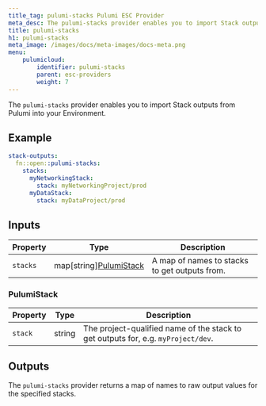 ```yaml
---
title_tag: pulumi-stacks Pulumi ESC Provider
meta_desc: The pulumi-stacks provider enables you to import Stack outputs from Pulumi into your Environment.
title: pulumi-stacks
h1: pulumi-stacks
meta_image: /images/docs/meta-images/docs-meta.png
menu:
    pulumicloud:
        identifier: pulumi-stacks
        parent: esc-providers
        weight: 7
---
```


The `pulumi-stacks` provider enables you to import Stack outputs from Pulumi into your Environment.

## Example

```yaml
stack-outputs:
  fn::open::pulumi-stacks:
    stacks:
      myNetworkingStack:
        stack: myNetworkingProject/prod
      myDataStack:
        stack: myDataProject/prod
```

## Inputs

| Property | Type                                   | Description                                   |
|----------|----------------------------------------|-----------------------------------------------|
| `stacks` | map[string][PulumiStack](#pulumistack) | A map of names to stacks to get outputs from. |

### PulumiStack

| Property | Type   | Description                                                                       |
|----------|--------|-----------------------------------------------------------------------------------|
| `stack`  | string | The project-qualified name of the stack to get outputs for, e.g. `myProject/dev`. |

## Outputs

The `pulumi-stacks` provider returns a map of names to raw output values for the specified stacks.
